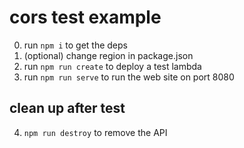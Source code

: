 # cors test example

0. run `npm i` to get the deps
1. (optional) change region in package.json
2. run `npm run create` to deploy a test lambda
3. run `npm run serve` to run the web site on port 8080


## clean up after test

4. `npm run destroy` to remove the API
